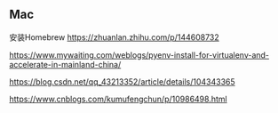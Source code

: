 

## Mac

安装Homebrew https://zhuanlan.zhihu.com/p/144608732

https://www.mywaiting.com/weblogs/pyenv-install-for-virtualenv-and-accelerate-in-mainland-china/

https://blog.csdn.net/qq_43213352/article/details/104343365

https://www.cnblogs.com/kumufengchun/p/10986498.html